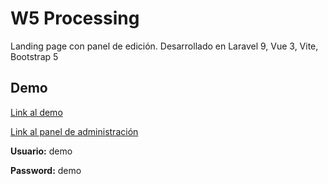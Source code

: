 # W5 Processing

Landing page con panel de edición.
Desarrollado en Laravel 9, Vue 3, Vite, Bootstrap 5

## Demo

[Link al demo](http://w5processing.josetello.com)

[Link al panel de administración](http://w5processing.josetello.com/admin)

**Usuario:** demo

**Password:** demo
